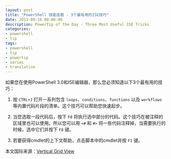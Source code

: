 ```yaml
---
layout: post
title: "PowerShell 技能连载 - 3个最有用的ISE技巧"
date: 2013-09-16 00:00:00
description: PowerTip of the Day - Three Most Useful ISE Tricks
categories:
- powershell
- tip
tags:
- powershell
- tip
- powertip
- series
- translation
---
```

如果您在使用PowerShell 3.0和ISE编辑器，那么您必须知道以下3个最有用的技巧：

1. 按 `CTRL+J` 打开一系列包含 `loops`、`conditions`、`functions` 以及 `workflows` 等内置代码片段的清单。这个技巧可以帮助您快速起步。

2. 当您选取一段代码后，按下 `F8` 将执行选中部分的代码。这个技巧在被注释的区域里也可以使用。所以您可以用 `<#` 和 `#>` 将一些代码注释掉，当需要执行的时候，选中它们并按下 `F8` 键。

3. 若要获得cmdlet的上下文帮助，点击脚本中的cmdlet并按 `F1` 键。
<!--more-->

本文国际来源：[Vertical Grid View](http://community.idera.com/powershell/powertips/b/tips/posts/vertical-grid-view)
